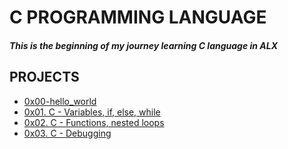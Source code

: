 # C PROGRAMMING LANGUAGE
##### This is the beginning of my journey learning C language in ALX


## PROJECTS
- [0x00-hello_world](https://github.com/Zabdulkareem/alx-low_level_programming/tree/master/0x00-hello_world)
- [0x01. C - Variables, if, else, while](https://github.com/Zabdulkareem/alx-low_level_programming/tree/master/0x01-variables_if_else_while)
- [0x02. C - Functions, nested loops](https://github.com/Zabdulkareem/alx-low_level_programming/tree/master/0x02-functions_nested_loops)
- [0x03. C - Debugging](https://github.com/Zabdulkareem/alx-low_level_programming/tree/master/0x03debugging)